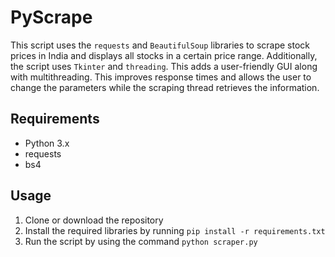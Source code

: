 # PyScrape

This script uses the `requests` and `BeautifulSoup` libraries to scrape stock prices in India and displays all stocks in a certain price range. Additionally, the script uses `Tkinter` and `threading`. This adds a user-friendly GUI along with multithreading. This improves response times and allows the user to change the parameters while the scraping thread retrieves the information.

## Requirements

- Python 3.x
- requests
- bs4

## Usage

1. Clone or download the repository
2. Install the required libraries by running `pip install -r requirements.txt`
3. Run the script by using the command `python scraper.py`
